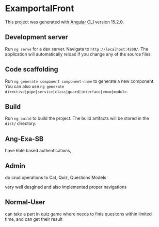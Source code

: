 # ExamportalFront

This project was generated with [Angular CLI](https://github.com/angular/angular-cli) version 15.2.0.

## Development server

Run `ng serve` for a dev server. Navigate to `http://localhost:4200/`. The application will automatically reload if you change any of the source files.

## Code scaffolding

Run `ng generate component component-name` to generate a new component. You can also use `ng generate directive|pipe|service|class|guard|interface|enum|module`.

## Build

Run `ng build` to build the project. The build artifacts will be stored in the `dist/` directory.

## Ang-Exa-SB

have Role based authentications,

## Admin 

do crud operations to Cat, Quiz, Questions Models

very well desgined and also implemented proper navigations

## Normal-User

can take a part in quiz game where needs to finis quesitons within limited time, and can get their result








